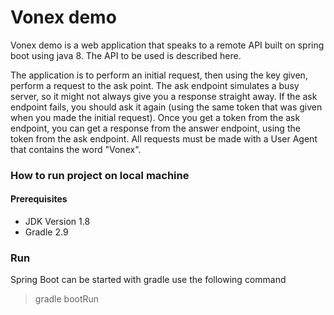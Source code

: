 # Vonex demo

Vonex demo is a web application that speaks to a remote API built on spring boot using java 8.
The API to be used is described here.

The application is to perform an initial request, then using the key given, perform a request to the ask point. The ask endpoint simulates a busy server, so it might not always give you a response straight away. If the ask endpoint fails, you should ask it again (using the same token that was given when you made the initial request). Once you get a token from the ask endpoint, you can get a response from the answer endpoint, using the token from the ask endpoint. All requests must be made with a User Agent that contains the word "Vonex".

### How to run project on local machine

#### Prerequisites

* JDK Version 1.8
* Gradle 2.9

### Run

Spring Boot can be started with gradle use the following command
> gradle bootRun